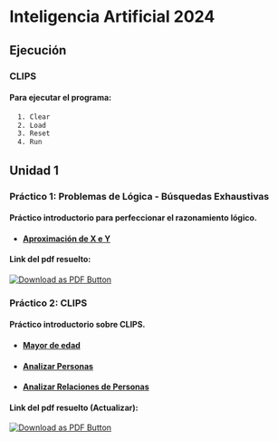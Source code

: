 # Inteligencia Artificial 2024

## Ejecución

### CLIPS

#### Para **ejecutar** el programa:

```bash
  1. Clear
  2. Load
  3. Reset
  4. Run
```

## Unidad 1

### Práctico 1: Problemas de Lógica - Búsquedas Exhaustivas

#### Práctico introductorio para perfeccionar el razonamiento lógico.

- #### [Aproximación de X e Y](https://github.com/Leonardo-de-los-rios/inteligencia-artificial/blob/main/Unidad%201/Pr%C3%A1ctico%201/ejercicio1.py)

#### Link del pdf resuelto:

[![Download as PDF Button](https://camo.githubusercontent.com/4b7e2df20c344127c85b210653959ea7cd2ddb1c1862f27c715cd460703e76d3/68747470733a2f2f696d672e736869656c64732e696f2f62616467652f446f776e6c6f616425323061732532305044462d4546333933393f7374796c653d666c6174266c6f676f3d61646f62656163726f626174726561646572266c6f676f436f6c6f723d776869746526636f6c6f723d626c61636b266c6162656c436f6c6f723d656331633234)](https://drive.google.com/file/d/1MKN9s7IDJVLHeHXkCClBSDZqXNBOOD9n/view?usp=sharing)

### Práctico 2: CLIPS

#### Práctico introductorio sobre CLIPS.

- #### [Mayor de edad](https://github.com/Leonardo-de-los-rios/inteligencia-artificial/blob/main/Unidad%201/Pr%C3%A1ctico%202/ejercicio1.clp)

- #### [Analizar Personas](https://github.com/Leonardo-de-los-rios/inteligencia-artificial/blob/main/Unidad%201/Pr%C3%A1ctico%202/ejercicio2.clp)

- #### [Analizar Relaciones de Personas](https://github.com/Leonardo-de-los-rios/inteligencia-artificial/blob/main/Unidad%201/Pr%C3%A1ctico%202/ejercicio3.clp)

#### Link del pdf resuelto (Actualizar):

[![Download as PDF Button](https://camo.githubusercontent.com/4b7e2df20c344127c85b210653959ea7cd2ddb1c1862f27c715cd460703e76d3/68747470733a2f2f696d672e736869656c64732e696f2f62616467652f446f776e6c6f616425323061732532305044462d4546333933393f7374796c653d666c6174266c6f676f3d61646f62656163726f626174726561646572266c6f676f436f6c6f723d776869746526636f6c6f723d626c61636b266c6162656c436f6c6f723d656331633234)](https://docs.google.com/document/d/1GWmp7m9wLbSwzWdGGWnyGzHTCHhoD0Ua/edit?usp=drive_link&ouid=102938979555841830194&rtpof=true&sd=true)
